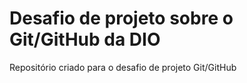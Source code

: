 # Desafio de projeto sobre o Git/GitHub da DIO
Repositório criado para o desafio de projeto Git/GitHub
